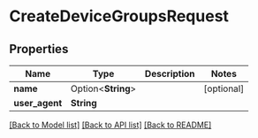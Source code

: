 # CreateDeviceGroupsRequest

## Properties

Name | Type | Description | Notes
------------ | ------------- | ------------- | -------------
**name** | Option<**String**> |  | [optional]
**user_agent** | **String** |  | 

[[Back to Model list]](../README.md#documentation-for-models) [[Back to API list]](../README.md#documentation-for-api-endpoints) [[Back to README]](../README.md)


